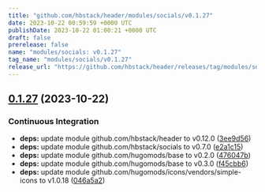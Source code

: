 ```yaml
---
title: "github.com/hbstack/header/modules/socials/v0.1.27"
date: 2023-10-22 00:59:59 +0000 UTC
publishDate: 2023-10-22 01:00:21 +0000 UTC
draft: false
prerelease: false
name: "modules/socials: v0.1.27"
tag_name: "modules/socials/v0.1.27"
release_url: "https://github.com/hbstack/header/releases/tag/modules/socials/v0.1.27"
---
```


## [0.1.27](https://github.com/hbstack/header/compare/modules/socials/v0.1.26...modules/socials/v0.1.27) (2023-10-22)


### Continuous Integration

* **deps:** update module github.com/hbstack/header to v0.12.0 ([3ee9d56](https://github.com/hbstack/header/commit/3ee9d5600653a6ef7e53da24726964273638eb0e))
* **deps:** update module github.com/hbstack/socials to v0.7.0 ([e2a1c15](https://github.com/hbstack/header/commit/e2a1c15f80b2e93eaefc38d4a232ecec5a876322))
* **deps:** update module github.com/hugomods/base to v0.2.0 ([476047b](https://github.com/hbstack/header/commit/476047b1e7605d85e680d08ce3f981517b056477))
* **deps:** update module github.com/hugomods/base to v0.3.0 ([f45cbb6](https://github.com/hbstack/header/commit/f45cbb6337fff1572a2924c9166b96218d56cd64))
* **deps:** update module github.com/hugomods/icons/vendors/simple-icons to v1.0.18 ([046a5a2](https://github.com/hbstack/header/commit/046a5a2032bd6eb7919946e96022cf3fc4f6dba5))
